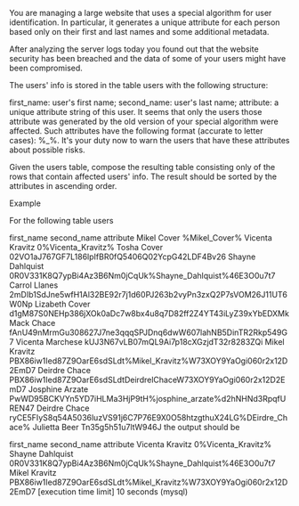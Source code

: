 You are managing a large website that uses a special algorithm for user identification. In particular, it generates a unique attribute for each person based only on their first and last names and some additional metadata.

After analyzing the server logs today you found out that the website security has been breached and the data of some of your users might have been compromised.

The users' info is stored in the table users with the following structure:

first_name: user's first name;
second_name: user's last name;
attribute: a unique attribute string of this user.
It seems that only the users those attribute was generated by the old version of your special algorithm were affected. Such attributes have the following format (accurate to letter cases): <one or more arbitrary character>%<first name>_<second name>%<zero or more arbitrary characters>. It's your duty now to warn the users that have these attributes about possible risks.

Given the users table, compose the resulting table consisting only of the rows that contain affected users' info. The result should be sorted by the attributes in ascending order.

Example

For the following table users

first_name	second_name	attribute
Mikel	Cover	%Mikel_Cover%
Vicenta	Kravitz	0%Vicenta_Kravitz%
Tosha	Cover	02VO1aJ767GF7L186lpIfBR0fQ5406Q02YcpG42LDF4Bv26
Shayne	Dahlquist	0R0V331K8Q7ypBi4Az3B6Nm0jCqUk%Shayne_Dahlquist%46E3O0u7t7
Carrol	Llanes	2mDIb1SdJne5wfH1Al32BE92r7j1d60PJ263b2vyPn3zxQ2P7sVOM26J11UT6W0Np
Lizabeth	Cover	d1gM87S0NEHp386jXOk0aDc7w8bx4u8q7D82ff2Z4YT43iLyZ39xYbEDXMk
Mack	Chace	fAnU49nMrmGu308627J7ne3qqqSPJDnq6dwW607lahNB5DinTR2Rkp549G7
Vicenta	Marchese	kUJ3N67vLB07mQL9Ai7p18cXGzjdT32r8283ZQi
Mikel	Kravitz	PBX86iw1Ied87Z9OarE6sdSLdt%Mikel_Kravitz%W73XOY9YaOgi060r2x12D2EmD7
Deirdre	Chace	PBX86iw1Ied87Z9OarE6sdSLdtDeirdrelChaceW73XOY9YaOgi060r2x12D2EmD7
Josphine	Arzate	PwWD95BCKVYn5YD7iHLMa3HjP9tH%josphine_arzate%d2hNHNd3RpqfUREN47
Deirdre	Chace	ryCE5FIyS8q54A5036luzVS91j6C7P76E9X0O58htzgthuX24LG%DEirdre_Chace%
Julietta	Beer	Tn35g5h51u7ltW946J
the output should be

first_name	second_name	attribute
Vicenta	Kravitz	0%Vicenta_Kravitz%
Shayne	Dahlquist	0R0V331K8Q7ypBi4Az3B6Nm0jCqUk%Shayne_Dahlquist%46E3O0u7t7
Mikel	Kravitz	PBX86iw1Ied87Z9OarE6sdSLdt%Mikel_Kravitz%W73XOY9YaOgi060r2x12D2EmD7
[execution time limit] 10 seconds (mysql)
